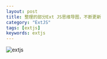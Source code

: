 ```yaml
---
layout: post
title: 整理的部分Ext JS思维导图，不断更新
category: "ExtJS"
tags: [extjs]
keywords: extjs
---
```


![extjs](http://blog.opsdev.help/assets/img/ExtJS001.png)
